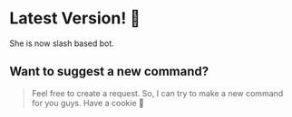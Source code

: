 # Latest Version! 🧋
She is now slash based bot.

## Want to suggest a new command?
> Feel free to create a request. So, I can try to make a new command for you guys. Have a cookie 🍪
